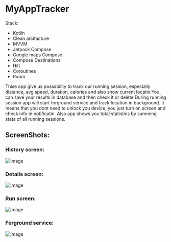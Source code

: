 # MyAppTracker

Stack:
- Kotlin
- Clean arcitacture
- MVVM
- Jetpack Compose
- Google maps Compose
- Compose Destinations
- Hilt
- Coroutines
- Room

Thise app give us possability to track our running session, especially distance, avg speed, duration, calories and also show current locatin.You can save your results in database and then check it or delete.During running session app will start forground service and track location in background. It means that you dont need to unlock you device, you just turn on screen and check info in notificatin. Also app shows you total statistics by summing stats of all running sessions.

## ScreenShots:

### History screen:
![image](https://user-images.githubusercontent.com/100340546/185574918-c86e9c15-c1b6-4302-b941-bb3a70006116.png)

### Details screen:
![image](https://user-images.githubusercontent.com/100340546/185574982-2d4dbb24-0074-4328-8553-46b5597544b9.png)

### Run screen:
![image](https://user-images.githubusercontent.com/100340546/185575122-ff416019-35fb-4aea-99f2-c02932aaf75f.png)

### Forground service:
![image](https://user-images.githubusercontent.com/100340546/185575181-5b36ed58-f80f-4e10-a473-b70e14271f82.png)

